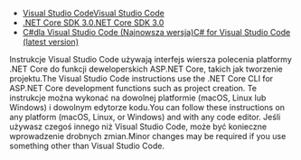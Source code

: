 * [<span data-ttu-id="b1a38-101">Visual Studio Code</span><span class="sxs-lookup"><span data-stu-id="b1a38-101">Visual Studio Code</span></span>](https://code.visualstudio.com/download)
* [<span data-ttu-id="b1a38-102">.NET Core SDK 3.0</span><span class="sxs-lookup"><span data-stu-id="b1a38-102">.NET Core SDK 3.0</span></span>](https://dotnet.microsoft.com/download/dotnet-core/3.0)
* [<span data-ttu-id="b1a38-103">C#dla Visual Studio Code (Najnowsza wersja)</span><span class="sxs-lookup"><span data-stu-id="b1a38-103">C# for Visual Studio Code (latest version)</span></span>](https://marketplace.visualstudio.com/items?itemName=ms-vscode.csharp)

<span data-ttu-id="b1a38-104">Instrukcje Visual Studio Code używają interfejs wiersza polecenia platformy .NET Core do funkcji deweloperskich ASP.NET Core, takich jak tworzenie projektu.</span><span class="sxs-lookup"><span data-stu-id="b1a38-104">The Visual Studio Code instructions use the .NET Core CLI for ASP.NET Core development functions such as project creation.</span></span> <span data-ttu-id="b1a38-105">Te instrukcje można wykonać na dowolnej platformie (macOS, Linux lub Windows) i dowolnym edytorze kodu.</span><span class="sxs-lookup"><span data-stu-id="b1a38-105">You can follow these instructions on any platform (macOS, Linux, or Windows) and with any code editor.</span></span> <span data-ttu-id="b1a38-106">Jeśli używasz czegoś innego niż Visual Studio Code, może być konieczne wprowadzenie drobnych zmian.</span><span class="sxs-lookup"><span data-stu-id="b1a38-106">Minor changes may be required if you use something other than Visual Studio Code.</span></span>
